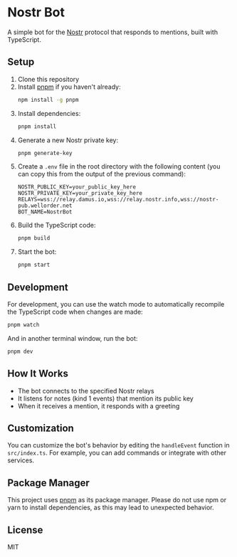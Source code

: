 # Nostr Bot

A simple bot for the [Nostr](https://nostr.com/) protocol that responds to mentions, built with TypeScript.

## Setup

1. Clone this repository
2. Install [pnpm](https://pnpm.io/installation) if you haven't already:
   ```bash
   npm install -g pnpm
   ```
3. Install dependencies:
   ```bash
   pnpm install
   ```
4. Generate a new Nostr private key:
   ```bash
   pnpm generate-key
   ```
5. Create a `.env` file in the root directory with the following content (you can copy this from the output of the previous command):
   ```
   NOSTR_PUBLIC_KEY=your_public_key_here
   NOSTR_PRIVATE_KEY=your_private_key_here
   RELAYS=wss://relay.damus.io,wss://relay.nostr.info,wss://nostr-pub.wellorder.net
   BOT_NAME=NostrBot
   ```
6. Build the TypeScript code:
   ```bash
   pnpm build
   ```
7. Start the bot:
   ```bash
   pnpm start
   ```

## Development

For development, you can use the watch mode to automatically recompile the TypeScript code when changes are made:

```bash
pnpm watch
```

And in another terminal window, run the bot:

```bash
pnpm dev
```

## How It Works

- The bot connects to the specified Nostr relays
- It listens for notes (kind 1 events) that mention its public key
- When it receives a mention, it responds with a greeting

## Customization

You can customize the bot's behavior by editing the `handleEvent` function in `src/index.ts`. For example, you can add commands or integrate with other services.

## Package Manager

This project uses [pnpm](https://pnpm.io/) as its package manager. Please do not use npm or yarn to install dependencies, as this may lead to unexpected behavior.

## License

MIT
